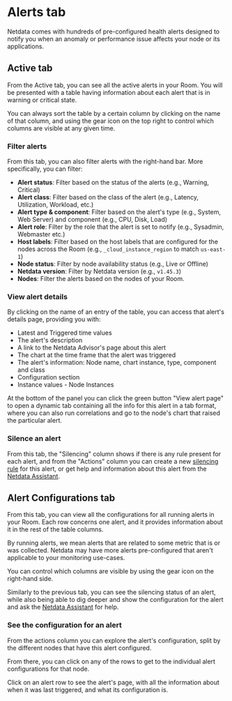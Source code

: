 # Alerts tab

Netdata comes with hundreds of pre-configured health alerts designed to notify you when an anomaly or performance issue affects your node or its applications.

## Active tab

From the Active tab, you can see all the active alerts in your Room. You will be presented with a table having information about each alert that is in warning or critical state.

You can always sort the table by a certain column by clicking on the name of that column, and using the gear icon on the top right to control which columns are visible at any given time.

### Filter alerts

From this tab, you can also filter alerts with the right-hand bar. More specifically, you can filter:

- **Alert status**: Filter based on the status of the alerts (e.g., Warning, Critical)
- **Alert class**: Filter based on the class of the alert (e.g., Latency, Utilization, Workload, etc.)
- **Alert type & component**: Filter based on the alert's type (e.g., System, Web Server) and component (e.g., CPU, Disk, Load)
- **Alert role**: Filter by the role that the alert is set to notify (e.g., Sysadmin, Webmaster etc.)
- **Host labels**: Filter based on the host labels that are configured for the nodes across the Room (e.g., `_cloud_instance_region` to match `us-east-1`)
- **Node status**: Filter by node availability status (e.g., Live or Offline)
- **Netdata version**: Filter by Netdata version (e.g., `v1.45.3`)
- **Nodes**: Filter the alerts based on the nodes of your Room.

### View alert details

By clicking on the name of an entry of the table, you can access that alert's details page, providing you with:

- Latest and Triggered time values
- The alert's description
- A link to the Netdata Advisor's page about this alert
- The chart at the time frame that the alert was triggered
- The alert's information: Node name, chart instance, type, component and class
- Configuration section
- Instance values - Node Instances

At the bottom of the panel you can click the green button "View alert page" to open a dynamic tab containing all the info for this alert in a tab format, where you can also run correlations and go to the node's chart that raised the particular alert.

### Silence an alert

From this tab, the "Silencing" column shows if there is any rule present for each alert, and from the "Actions" column you can create a new [silencing rule](/docs/alerts-and-notifications/notifications/centralized-cloud-notifications/centralized-cloud-notifications-reference.md#alert-notification-silencing-rules) for this alert, or get help and information about this alert from the [Netdata Assistant](/docs/netdata-assistant.md).

## Alert Configurations tab

From this tab, you can view all the configurations for all running alerts in your Room. Each row concerns one alert, and it provides information about it in the rest of the table columns.

By running alerts, we mean alerts that are related to some metric that is or was collected. Netdata may have more alerts pre-configured that aren't applicable to your monitoring use-cases.

You can control which columns are visible by using the gear icon on the right-hand side.

Similarly to the previous tab, you can see the silencing status of an alert, while also being able to dig deeper and show the configuration for the alert and ask the [Netdata Assistant](/docs/netdata-assistant.md) for help.

### See the configuration for an alert

From the actions column you can explore the alert's configuration, split by the different nodes that have this alert configured.

From there, you can click on any of the rows to get to the individual alert configurations for that node.

Click on an alert row to see the alert's page, with all the information about when it was last triggered, and what its configuration is.
